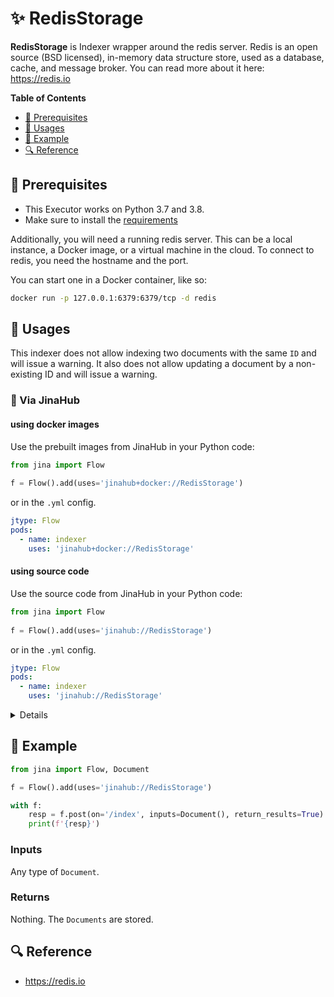 # ✨ RedisStorage

**RedisStorage** is Indexer wrapper around the redis server. Redis is an open source (BSD licensed), in-memory data structure store, used as a database, cache, and message broker. You can read more about it here: https://redis.io


<!-- START doctoc generated TOC please keep comment here to allow auto update -->
<!-- DON'T EDIT THIS SECTION, INSTEAD RE-RUN doctoc TO UPDATE -->
**Table of Contents**

- [🌱 Prerequisites](#-prerequisites)
- [🚀 Usages](#-usages)
- [🎉️ Example](#%EF%B8%8F-example)
- [🔍️ Reference](#%EF%B8%8F-reference)

<!-- END doctoc generated TOC please keep comment here to allow auto update -->

## 🌱 Prerequisites

- This Executor works on Python 3.7 and 3.8. 
- Make sure to install the [requirements](requirements.txt)

Additionally, you will need a running redis server. This can be a local instance, a Docker image, or a virtual machine in the cloud. To connect to redis, you need the hostname and the port. 

You can start one in a Docker container, like so: 

```bash
docker run -p 127.0.0.1:6379:6379/tcp -d redis
```

## 🚀 Usages

This indexer does not allow indexing two documents with the same `ID` and will issue a warning. It also does not allow updating a document by a non-existing ID and will issue a warning.

### 🚚 Via JinaHub

#### using docker images
Use the prebuilt images from JinaHub in your Python code: 

```python
from jina import Flow
	
f = Flow().add(uses='jinahub+docker://RedisStorage')
```

or in the `.yml` config.
	
```yaml
jtype: Flow
pods:
  - name: indexer
    uses: 'jinahub+docker://RedisStorage'
```

#### using source code
Use the source code from JinaHub in your Python code:

```python
from jina import Flow
	
f = Flow().add(uses='jinahub://RedisStorage')
```

or in the `.yml` config.

```yaml
jtype: Flow
pods:
  - name: indexer
    uses: 'jinahub://RedisStorage'
```
<details>

### 📦️ Via Pypi

1. Install the `executors` package.

	```bash
	pip install git+https://github.com/jina-ai/executors.git
	```

1. Use `executors` in your code

   ```python
   from jina import Flow
   from jinahub.indexers.storage.RedisStorage import RedisStorage
   
   f = Flow().add(uses=RedisStorage)
   ```


### 🐳 Via Docker

1. Clone the repo and build the docker image

	```shell
	git clone https://github.com/jina-ai/executors
	cd executors/jinahub/indexers/storage/RedisStorage
	docker build -t redis-storage .
	```

1. Use `redis-storage` in your code

	```python
	from jina import Flow
	
	f = Flow().add(uses='docker://redis-storage:latest')
	```
	
</details>

## 🎉️ Example 


```python
from jina import Flow, Document

f = Flow().add(uses='jinahub://RedisStorage')

with f:
    resp = f.post(on='/index', inputs=Document(), return_results=True)
    print(f'{resp}')
```

### Inputs 

Any type of `Document`.

### Returns

Nothing. The `Documents` are stored.

## 🔍️ Reference

- https://redis.io
